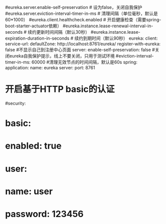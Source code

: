 #eureka.server.enable-self-preservation	# 设为false，关闭自我保护
#eureka.server.eviction-interval-timer-in-ms # 清理间隔（单位毫秒，默认是60*1000）
#eureka.client.healthcheck.enabled	# 开启健康检查（需要spring-boot-starter-actuator依赖）
#eureka.instance.lease-renewal-interval-in-seconds	# 续约更新时间间隔（默认30秒）
#eureka.instance.lease-expiration-duration-in-seconds # 续约到期时间（默认90秒）
eureka:
  client:
    service-url:
      defaultZone: http://localhost:8761/eureka/
    register-with-eureka: false #不显示自己到注册中心页面
  server:
    enable-self-preservation: false  #关闭eureka自我保护提示，线上不要关闭，只用于测试环境
    #eviction-interval-timer-in-ms: 60000  #清理无效节点的时间间隔，默认是60s
spring:
  application:
    name: eureka
server:
  port: 8761
  
# 开启基于HTTP basic的认证
#security:
#  basic:
#    enabled: true
#  user:
#    name: user
#    password: 123456